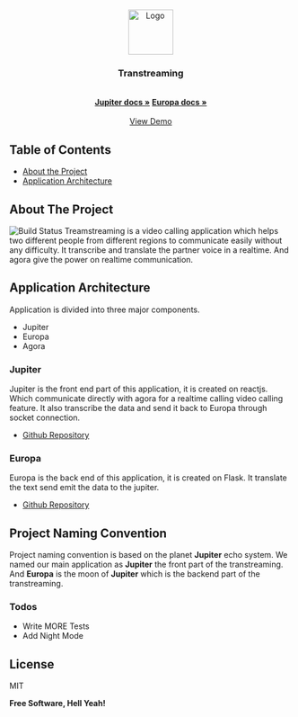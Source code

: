 
<!-- PROJECT LOGO -->
<br />
<p align="center">
  <a href="https://github.com/othneildrew/Best-README-Template">
    <img src="images/logo.png" alt="Logo" width="80" height="80">
  </a>

  <h3 align="center">Transtreaming</h3>

  <p align="center">
    <br />
    <a href="https://github.com/othneildrew/Best-README-Template"><strong>Jupiter docs »</strong></a>
    <a href="https://github.com/othneildrew/Best-README-Template"><strong>Europa docs »</strong></a>
    <br />
    <br />
    <a href="https://transtreaming-jupyter.herokuapp.com">View Demo</a>
  </p>
</p>

<!-- TABLE OF CONTENTS -->
## Table of Contents

* [About the Project](#about-the-project)
 * [Application Architecture](#application-architecture)
 
<!-- ABOUT THE PROJECT -->
## About The Project

![Build Status](https://travis-ci.org/joemccann/dillinger.svg?branch=master)
Treamstreaming is a video calling application which helps two different people from different regions to communicate easily without any difficulty. It transcribe and translate the partner voice in a realtime. And agora give the power on realtime communication.

<!-- APPLICATION ARCHITECTURE -->
## Application Architecture
Application is divided into three major components.
  - Jupiter
  - Europa
  - Agora
  
### Jupiter
Jupiter is the front end part of this application, it is created on reactjs. Which communicate directly with agora for a realtime calling video calling feature. It also transcribe the data and send it back to Europa through socket connection.
- [Github Repository](https://github.com/zilehuda/transtreaming-jupyter)

### Europa
Europa is the back end of this application, it is created on Flask. It translate the text send emit the data to the jupiter.
- [Github Repository](https://github.com/zilehuda/transtreaming-europa)

<!-- APPLICATION ARCHITECTURE -->
## Project Naming Convention
Project naming convention is based on the planet **Jupiter** echo system. We named our main application as **Jupiter** the front part of the transtreaming. And **Europa** is the moon of **Jupiter** which is the backend part of the transtreaming.

### Todos
 - Write MORE Tests
 - Add Night Mode

License
----

MIT


**Free Software, Hell Yeah!**